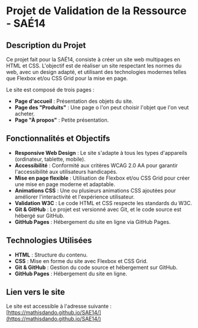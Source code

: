 # Projet de Validation de la Ressource - SAÉ14

## Description du Projet

Ce projet fait pour la SAÉ14, consiste à créer un site web multipages en HTML et CSS. L'objectif est de réaliser un site respectant les normes du web, avec un design adapté, et utilisant des technologies modernes telles que Flexbox et/ou CSS Grid pour la mise en page.

Le site est composé de trois pages :

- **Page d'accueil** : Présentation des objets du site.
- **Page des "Produits"** : Une page o l'on peut choisir l'objet que l'on veut acheter.
- **Page "À propos"** : Petite présentation.


## Fonctionnalités et Objectifs

- **Responsive Web Design** : Le site s'adapte à tous les types d'appareils (ordinateur, tablette, mobile).
- **Accessibilité** : Conformité aux critères WCAG 2.0 AA pour garantir l'accessibilité aux utilisateurs handicapés.
- **Mise en page flexible** : Utilisation de Flexbox et/ou CSS Grid pour créer une mise en page moderne et adaptable.
- **Animations CSS** : Une ou plusieurs animations CSS ajoutées pour améliorer l'interactivité et l'expérience utilisateur.
- **Validation W3C** : Le code HTML et CSS respecte les standards du W3C.
- **Git & GitHub** : Le projet est versionné avec Git, et le code source est hébergé sur GitHub.
- **GitHub Pages** : Hébergement du site en ligne via GitHub Pages.

## Technologies Utilisées

- **HTML** : Structure du contenu.
- **CSS** : Mise en forme du site avec Flexbox et CSS Grid.
- **Git & GitHub** : Gestion du code source et hébergement sur GitHub.
- **GitHub Pages** : Hébergement du site en ligne.

## Lien vers le site

Le site est accessible à l'adresse suivante :  
[https://mathisdando.github.io/SAE14/](https://mathisdando.github.io/SAE14/)
